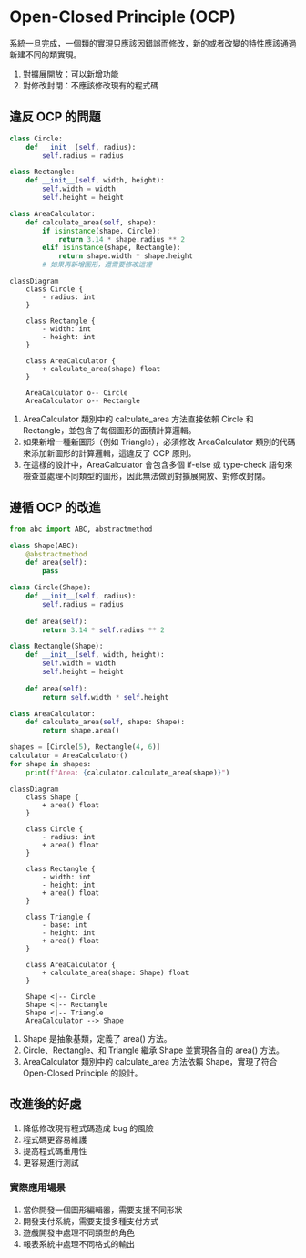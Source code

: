 # Open-Closed Principle (OCP)


系統一旦完成，一個類的實現只應該因錯誤而修改，新的或者改變的特性應該通過新建不同的類實現。

1. 對擴展開放：可以新增功能
2. 對修改封閉：不應該修改現有的程式碼

## 違反 OCP 的問題

```python
class Circle:
    def __init__(self, radius):
        self.radius = radius

class Rectangle:
    def __init__(self, width, height):
        self.width = width
        self.height = height

class AreaCalculator:
    def calculate_area(self, shape):
        if isinstance(shape, Circle):
            return 3.14 * shape.radius ** 2
        elif isinstance(shape, Rectangle):
            return shape.width * shape.height
        # 如果再新增圖形，還需要修改這裡
```

```mermaid
classDiagram
    class Circle {
        - radius: int
    }

    class Rectangle {
        - width: int
        - height: int
    }

    class AreaCalculator {
        + calculate_area(shape) float
    }

    AreaCalculator o-- Circle
    AreaCalculator o-- Rectangle
```

1. AreaCalculator 類別中的 calculate_area 方法直接依賴 Circle 和 Rectangle，並包含了每個圖形的面積計算邏輯。
2. 如果新增一種新圖形（例如 Triangle），必須修改 AreaCalculator 類別的代碼來添加新圖形的計算邏輯，這違反了 OCP 原則。
3. 在這樣的設計中，AreaCalculator 會包含多個 if-else 或 type-check 語句來檢查並處理不同類型的圖形，因此無法做到對擴展開放、對修改封閉。

## 遵循 OCP 的改進

```python
from abc import ABC, abstractmethod

class Shape(ABC):
    @abstractmethod
    def area(self):
        pass

class Circle(Shape):
    def __init__(self, radius):
        self.radius = radius
    
    def area(self):
        return 3.14 * self.radius ** 2

class Rectangle(Shape):
    def __init__(self, width, height):
        self.width = width
        self.height = height
    
    def area(self):
        return self.width * self.height

class AreaCalculator:
    def calculate_area(self, shape: Shape):
        return shape.area()
```

```python
shapes = [Circle(5), Rectangle(4, 6)]
calculator = AreaCalculator()
for shape in shapes:
    print(f"Area: {calculator.calculate_area(shape)}")

```

```mermaid
classDiagram
    class Shape {
        + area() float
    }

    class Circle {
        - radius: int
        + area() float
    }

    class Rectangle {
        - width: int
        - height: int
        + area() float
    }

    class Triangle {
        - base: int
        - height: int
        + area() float
    }

    class AreaCalculator {
        + calculate_area(shape: Shape) float
    }

    Shape <|-- Circle
    Shape <|-- Rectangle
    Shape <|-- Triangle
    AreaCalculator --> Shape
```

1. Shape 是抽象基類，定義了 area() 方法。
2. Circle、Rectangle、和 Triangle 繼承 Shape 並實現各自的 area() 方法。
3. AreaCalculator 類別中的 calculate_area 方法依賴 Shape，實現了符合 Open-Closed Principle 的設計。

## 改進後的好處

1. 降低修改現有程式碼造成 bug 的風險
1. 程式碼更容易維護
1. 提高程式碼重用性
1. 更容易進行測試

### 實際應用場景

1. 當你開發一個圖形編輯器，需要支援不同形狀
1. 開發支付系統，需要支援多種支付方式
1. 遊戲開發中處理不同類型的角色
1. 報表系統中處理不同格式的輸出